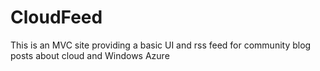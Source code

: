 CloudFeed
=========

This is an MVC site providing a basic UI and rss feed for community blog posts about cloud and Windows Azure

